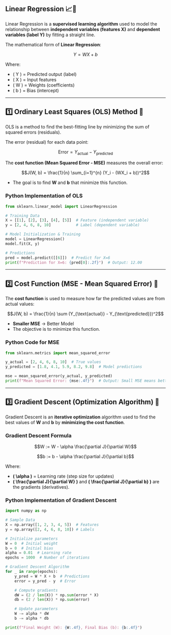## **Linear Regression** 📈👤  

Linear Regression is a **supervised learning algorithm** used to model the relationship between **independent variables (features X)** and **dependent variables (label Y)** by fitting a straight line.  

The mathematical form of **Linear Regression**:  
```math
Y = W X + b
```
Where:  
- \( Y \) = Predicted output (label)  
- \( X \) = Input features  
- \( W \) = Weights (coefficients)  
- \( b \) = Bias (intercept)  

---

## **1️⃣ Ordinary Least Squares (OLS) Method 📏**  
OLS is a method to find the best-fitting line by minimizing the sum of squared errors (residuals).  

The error (residual) for each data point:  
```math
\text{Error} = Y_{\text{actual}} - Y_{\text{predicted}}
```

The **cost function (Mean Squared Error - MSE)** measures the overall error:  
```math
J(W, b) = \frac{1}{n} \sum_{i=1}^{n} (Y_i - (WX_i + b))^2
```
- The goal is to find **W** and **b** that minimize this function.  

### **Python Implementation of OLS**
```python
from sklearn.linear_model import LinearRegression  

# Training Data
X = [[1], [2], [3], [4], [5]]  # Feature (independent variable)
y = [2, 4, 6, 8, 10]           # Label (dependent variable)

# Model Initialization & Training
model = LinearRegression()
model.fit(X, y)

# Predictions
pred = model.predict([[6]])  # Predict for X=6
print(f"Prediction for X=6: {pred[0]:.2f}")  # Output: 12.00
```

---

## **2️⃣ Cost Function (MSE - Mean Squared Error) 🎯**  
The **cost function** is used to measure how far the predicted values are from actual values:  

```math
J(W, b) = \frac{1}{n} \sum (Y_{\text{actual}} - Y_{\text{predicted}})^2
```

- **Smaller MSE** → Better Model  
- The objective is to minimize this function.  

### **Python Code for MSE**
```python
from sklearn.metrics import mean_squared_error

y_actual = [2, 4, 6, 8, 10]  # True values
y_predicted = [1.8, 4.1, 5.9, 8.2, 9.8]  # Model predictions

mse = mean_squared_error(y_actual, y_predicted)
print(f"Mean Squared Error: {mse:.4f}")  # Output: Small MSE means better accuracy
```

---

## **3️⃣ Gradient Descent (Optimization Algorithm) 🚀**  
Gradient Descent is an **iterative optimization** algorithm used to find the best values of **W** and **b** by **minimizing the cost function**.  

### **Gradient Descent Formula**  
```math
W := W - \alpha \frac{\partial J}{\partial W}
```

```math
b := b - \alpha \frac{\partial J}{\partial b}
```

Where:  
- **\( \alpha \)** = Learning rate (step size for updates)  
- **\( \frac{\partial J}{\partial W} \)** and **\( \frac{\partial J}{\partial b} \)** are the gradients (derivatives).  

### **Python Implementation of Gradient Descent**
```python
import numpy as np

# Sample Data
X = np.array([1, 2, 3, 4, 5])  # Features
y = np.array([2, 4, 6, 8, 10]) # Labels

# Initialize parameters
W = 0  # Initial weight
b = 0  # Initial bias
alpha = 0.01  # Learning rate
epochs = 1000  # Number of iterations

# Gradient Descent Algorithm
for _ in range(epochs):
    y_pred = W * X + b  # Predictions
    error = y_pred - y  # Error

    # Compute gradients
    dW = (2 / len(X)) * np.sum(error * X)
    db = (2 / len(X)) * np.sum(error)

    # Update parameters
    W -= alpha * dW
    b -= alpha * db

print(f"Final Weight (W): {W:.4f}, Final Bias (b): {b:.4f}")
```


